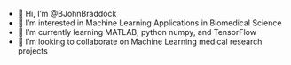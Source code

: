 - 👋 Hi, I’m @BJohnBraddock
- 👀 I’m interested in Machine Learning Applications in Biomedical Science
- 🌱 I’m currently learning MATLAB, python numpy, and TensorFlow
- 💞️ I’m looking to collaborate on Machine Learning medical research projects

<!---
BJohnBraddock/BJohnBraddock is a ✨ special ✨ repository because its `README.md` (this file) appears on your GitHub profile.
You can click the Preview link to take a look at your changes.
--->
